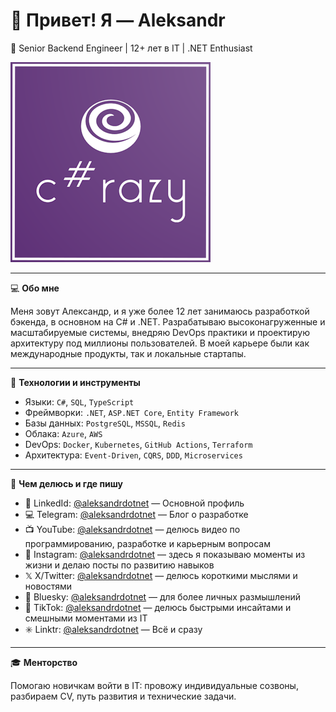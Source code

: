 # 👋 Привет! Я — Aleksandr

🎯 Senior Backend Engineer | 12+ лет в IT | .NET Enthusiast

![Logo](Resources/square+frame.png)

---

💻 **Обо мне**

Меня зовут Александр, и я уже более 12 лет занимаюсь разработкой бэкенда, в основном на C# и .NET. Разрабатываю высоконагруженные и масштабируемые системы, внедряю DevOps практики и проектирую архитектуру под миллионы пользователей. В моей карьере были как международные продукты, так и локальные стартапы.

---

🧰 **Технологии и инструменты**

- Языки: `C#`, `SQL`, `TypeScript`
- Фреймворки: `.NET`, `ASP.NET Core`, `Entity Framework`
- Базы данных: `PostgreSQL`, `MSSQL`, `Redis`
- Облака: `Azure`, `AWS`
- DevOps: `Docker`, `Kubernetes`, `GitHub Actions`, `Terraform`
- Архитектура: `Event-Driven`, `CQRS`, `DDD`, `Microservices`

---

📢 **Чем делюсь и где пишу**

- 💼 LinkedId: [@aleksandrdotnet](https://www.linkedin.com/in/aleksandrdotnet/) — Основной профиль
- 💻 Telegram: [@aleksandrdotnet](https://t.me/csharprazy) — Блог о разработке
- 📺 YouTube: [@aleksandrdotnet](https://www.youtube.com/@aleksandrdotnet) — делюсь видео по программированию, разработке и карьерным вопросам
- 📸 Instagram: [@aleksandrdotnet](https://www.instagram.com/aleksandrdotnet) — здесь я показываю моменты из жизни и делаю посты по развитию навыков
- 𝕏 X/Twitter: [@aleksandrdotnet](https://x.com/aleksandrdotnet) — делюсь короткими мыслями и новостями
- 🔵 Bluesky: [@aleksandrdotnet](https://bsky.app/profile/aleksandrdotnet.bsky.social) — для более личных размышлений
- 🎵 TikTok: [@aleksandrdotnet](https://www.tiktok.com/@aleksandrdotnet) — делюсь быстрыми инсайтами и смешными моментами из IT
- ✳️ Linktr: [@aleksandrdotnet](https://linktr.ee/aleksandrdotnet) — Всё и сразу

---

🎓 **Менторство**

Помогаю новичкам войти в IT: провожу индивидуальные созвоны, разбираем CV, путь развития и технические задачи.